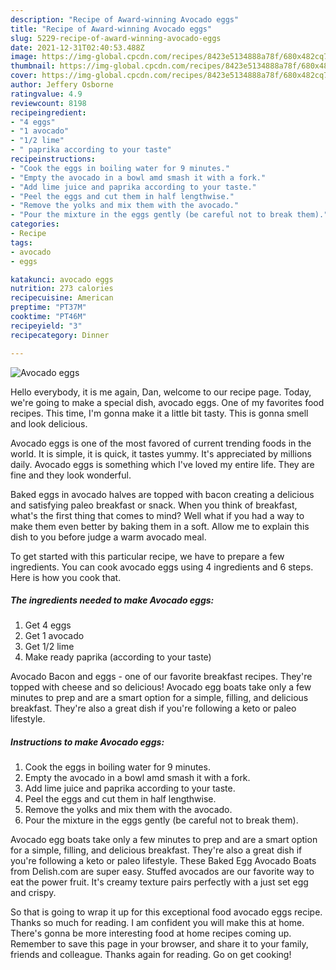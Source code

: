 ```yaml
---
description: "Recipe of Award-winning Avocado eggs"
title: "Recipe of Award-winning Avocado eggs"
slug: 5229-recipe-of-award-winning-avocado-eggs
date: 2021-12-31T02:40:53.488Z
image: https://img-global.cpcdn.com/recipes/8423e5134888a78f/680x482cq70/avocado-eggs-recipe-main-photo.jpg
thumbnail: https://img-global.cpcdn.com/recipes/8423e5134888a78f/680x482cq70/avocado-eggs-recipe-main-photo.jpg
cover: https://img-global.cpcdn.com/recipes/8423e5134888a78f/680x482cq70/avocado-eggs-recipe-main-photo.jpg
author: Jeffery Osborne
ratingvalue: 4.9
reviewcount: 8198
recipeingredient:
- "4 eggs"
- "1 avocado"
- "1/2 lime"
- " paprika according to your taste"
recipeinstructions:
- "Cook the eggs in boiling water for 9 minutes."
- "Empty the avocado in a bowl amd smash it with a fork."
- "Add lime juice and paprika according to your taste."
- "Peel the eggs and cut them in half lengthwise."
- "Remove the yolks and mix them with the avocado."
- "Pour the mixture in the eggs gently (be careful not to break them)."
categories:
- Recipe
tags:
- avocado
- eggs

katakunci: avocado eggs 
nutrition: 273 calories
recipecuisine: American
preptime: "PT37M"
cooktime: "PT46M"
recipeyield: "3"
recipecategory: Dinner

---
```



![Avocado eggs](https://img-global.cpcdn.com/recipes/8423e5134888a78f/680x482cq70/avocado-eggs-recipe-main-photo.jpg)

Hello everybody, it is me again, Dan, welcome to our recipe page. Today, we're going to make a special dish, avocado eggs. One of my favorites food recipes. This time, I'm gonna make it a little bit tasty. This is gonna smell and look delicious.

Avocado eggs is one of the most favored of current trending foods in the world. It is simple, it is quick, it tastes yummy. It's appreciated by millions daily. Avocado eggs is something which I've loved my entire life. They are fine and they look wonderful.

Baked eggs in avocado halves are topped with bacon creating a delicious and satisfying paleo breakfast or snack. When you think of breakfast, what&#39;s the first thing that comes to mind? Well what if you had a way to make them even better by baking them in a soft. Allow me to explain this dish to you before judge a warm avocado meal.


To get started with this particular recipe, we have to prepare a few ingredients. You can cook avocado eggs using 4 ingredients and 6 steps. Here is how you cook that.

<!--inarticleads1-->

##### The ingredients needed to make Avocado eggs:

1. Get 4 eggs
1. Get 1 avocado
1. Get 1/2 lime
1. Make ready  paprika (according to your taste)


Avocado Bacon and eggs - one of our favorite breakfast recipes. They&#39;re topped with cheese and so delicious! Avocado egg boats take only a few minutes to prep and are a smart option for a simple, filling, and delicious breakfast. They&#39;re also a great dish if you&#39;re following a keto or paleo lifestyle. 

<!--inarticleads2-->

##### Instructions to make Avocado eggs:

1. Cook the eggs in boiling water for 9 minutes.
1. Empty the avocado in a bowl amd smash it with a fork.
1. Add lime juice and paprika according to your taste.
1. Peel the eggs and cut them in half lengthwise.
1. Remove the yolks and mix them with the avocado.
1. Pour the mixture in the eggs gently (be careful not to break them).


Avocado egg boats take only a few minutes to prep and are a smart option for a simple, filling, and delicious breakfast. They&#39;re also a great dish if you&#39;re following a keto or paleo lifestyle. These Baked Egg Avocado Boats from Delish.com are super easy. Stuffed avocados are our favorite way to eat the power fruit. It&#39;s creamy texture pairs perfectly with a just set egg and crispy. 

So that is going to wrap it up for this exceptional food avocado eggs recipe. Thanks so much for reading. I am confident you will make this at home. There's gonna be more interesting food at home recipes coming up. Remember to save this page in your browser, and share it to your family, friends and colleague. Thanks again for reading. Go on get cooking!
